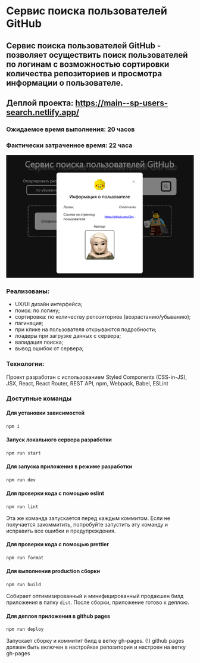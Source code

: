 # Cервис поиска пользователей GitHub

## Cервис поиска пользователей GitHub - позволяет осуществить поиск пользователей по логинам с возможностью сортировки количества репозиториев и просмотра информации о пользователе.

## Деплой проекта: https://main--sp-users-search.netlify.app/

### Ожидаемое время выполнения: 20 часов

### Фактически затраченное время: 22 часа

![скрин приложения](image.png)

### Реализованы:

- UX/UI дизайн интерфейса;
- поиск: по логину;
- сортировка: по количеству репозиториев (возрастанию/убыванию);
- пагинация;
- при клике на пользователя открываются подробности;
- лоадеры при загрузке данных с сервера;
- валидация поиска;
- вывод ошибок от сервера;

### Технологии:

Проект разработан с использованием Styled Components (CSS-in-JS), JSX, React, React Router, REST API, npm, Webpack, Babel, ESLint

### Доступные команды

#### Для установки зависимостей

```sh
npm i
```

#### Запуск локального сервера разработки

```sh
npm run start
```

#### Для запуска приложения в режиме разработки

```sh
npm run dev
```

#### Для проверки кода с помощью eslint

```sh
npm run lint
```

Эта же команда запускается перед каждым коммитом.
Если не получается закоммитить, попробуйте запустить эту команду и исправить все ошибки и предупреждения.

#### Для проверки кода с помощью prettier

```sh
npm run format
```

#### Для выполнения production сборки

```sh
npm run build
```

Собирает оптимизированный и минифицированный продакшен билд приложения в папку `dist`.
После сборки, приложение готово к деплою.

#### Для деплоя приложения в github pages

```sh
npm run deploy
```

Запускает сборку и коммитит билд в ветку gh-pages.
(!) github pages должен быть включен в настройках репозитория и настроен на ветку gh-pages
